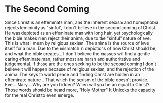 # The Second Coming

Since Christ is an effeminate man, and the inherent sexism and homophobia rejects femininity as "sinful", I don't believe in the second coming of Christ.
He was depicted as an effeminate man with long hair, yet psychologically the bible makes men reject their anima, due to the "sinful" nature of eve.
This is what I mean by religious sexism.
The anima is the source of love itself for a man.
Due to the mismatch in depictions of how Christ should be, and what the bible creates...
I don't believe the masses will find a gentle caring effeminate man, rather most are harsh and authoritative and judgemental. If those are the ones seeking to be the second coming I don't believe it will happen because of religious sexism, and the rejection of the anima.
The keys to world peace and finding Christ are hidden in an effeminate nature...
That which the sexism of the bible doesn't provide.
Eve...
Mary...
Why are you hidden?
When will you be an equal to Christ?
Those words should be heard more,
"Holy Mother"
It Unlocks the capacity for the real Christ to even emerge.